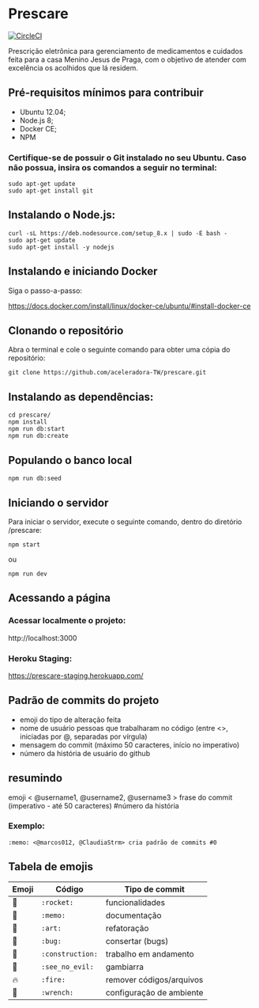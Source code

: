 # Prescare

[![CircleCI](https://circleci.com/gh/aceleradora-TW/prescare.svg?style=svg)](https://circleci.com/gh/aceleradora-TW/prescare)

Prescrição eletrônica para gerenciamento de medicamentos e cuidados feita para a casa Menino Jesus de Praga, com o objetivo de atender com excelência os acolhidos que lá residem. 

## Pré-requisitos mínimos para contribuir
- Ubuntu 12.04;
- Node.js 8;
- Docker CE;
- NPM

### Certifique-se de possuir o Git instalado no seu Ubuntu. Caso não possua, insira os comandos a seguir no terminal:
```
sudo apt-get update
sudo apt-get install git
```
## Instalando o Node.js:
```
curl -sL https://deb.nodesource.com/setup_8.x | sudo -E bash -
sudo apt-get update
sudo apt-get install -y nodejs
```

## Instalando e iniciando Docker

Siga o passo-a-passo:

https://docs.docker.com/install/linux/docker-ce/ubuntu/#install-docker-ce


## Clonando o repositório 
Abra o terminal e cole o seguinte comando para obter uma cópia do repositório:
```
git clone https://github.com/aceleradora-TW/prescare.git
```

## Instalando as dependências:
```
cd prescare/
npm install
npm run db:start
npm run db:create
```

## Populando o banco local
```
npm run db:seed
```
## Iniciando o servidor
Para iniciar o servidor, execute o seguinte comando, dentro do diretório /prescare:
```
npm start

```
ou

```
npm run dev

```

## Acessando a página
### Acessar localmente o projeto:

http://localhost:3000

### Heroku Staging:

https://prescare-staging.herokuapp.com/


## Padrão de commits do projeto

- emoji do tipo de alteração feita
- nome de usuário pessoas que trabalharam no código (entre <>, iniciadas por @, separadas por vírgula)
- mensagem do commit (máximo 50 caracteres, início no imperativo)
- número da história de usuário do github

## resumindo
emoji < @username1, @username2, @username3 > frase do commit (imperativo - até 50 caracteres) #número da história

### Exemplo:

```
:memo: <@marcos012, @ClaudiaStrm> cria padrão de commits #0
``` 

## Tabela de emojis
Emoji | Código | Tipo de commit
------------ | ------------- | -------------
:rocket: | `:rocket:` | funcionalidades
:memo: | `:memo:` | documentação
:art: | `:art:` | refatoração
:bug: | `:bug:` | consertar (bugs)
:construction: | `:construction:` | trabalho em andamento 
:see_no_evil: | `:see_no_evil:` | gambiarra
:fire: | `:fire:` | remover códigos/arquivos  
:wrench: | `:wrench:` | configuração de ambiente 

